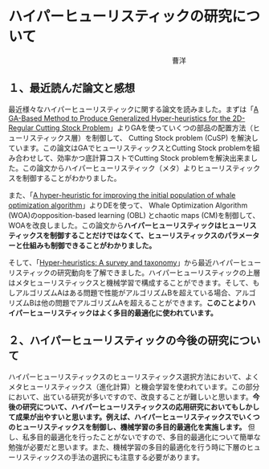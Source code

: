 # ハイパーヒューリスティックの研究について

　　　　　　　　　　　　　　　　　　　　　　　  曹洋　

## １、最近読んだ論文と感想

最近様々なハイパーヒューリスティックに関する論文を読みました。まずは「[A GA-Based Method to Produce Generalized Hyper-heuristics for the 2D-Regular Cutting Stock Problem](https://gpbib.pmacs.upenn.edu/gecco2006/docs/p591.pdf)」よりGAを使っていくつの部品の配置方法（ヒューリスティックス層）を制御して、 Cutting Stock problem (CuSP) を解決しています。この論文はGAでヒューリスティックスとCutting Stock problemを組み合わせして、効率かつ底計算コストでCutting Stock problemを解決出来ました。この論文からハイパーヒューリスティック（メタ）よりヒューリスティックスを制御することがわかりました。

また、「[A hyper-heuristic for improving the initial population of whale optimization algorithm](https://www.sciencedirect.com/science/article/abs/pii/S0950705119300632)」よりDEを使って、 Whale Optimization Algorithm (WOA)のopposition-based learning (OBL) とchaotic maps (CM)を制御して、WOAを改良しました。この論文から**ハイパーヒューリスティックはヒューリスティックスを制御することだけではなくて、ヒューリスティックスのパラメーターと仕組みも制御できることがわかりました。**

そして、「[Hyper-heuristics: A survey and taxonomy](https://www.sciencedirect.com/science/article/pii/S0360835223008392)」から最近ハイパーヒューリスティックの研究動向を了解できました。ハイパーヒューリスティックの上層はメタヒューリスティックスと機械学習で構成することができます。そして、もしアルゴリズムAはある問題で性能がアルゴリズムBを超えている場合、アルゴリズムBは他の問題でアルゴリズムAを超えることができます。**このことよりハイパーヒューリスティックはよく多目的最適化に使われています。**

## ２、ハイパーヒューリスティックの今後の研究について

ハイパーヒューリスティックスのヒューリスティックス選択方法において、よくメタヒューリスティックス（進化計算）と機会学習を使われています。この部分において、出ている研究が多いですので、改良することが難しいと思います。**今後の研究について、ハイパーヒューリスティックスの応用研究においてもしかして成果が出やすいと思います。例えば、ハイパーヒューリスティックスでいくつのヒューリスティックスを制御し、機械学習の多目的最適化を実施します。** 但し、私多目的最適化を行ったことがないですので、多目的最適化について簡単な勉強が必要だと思います。また、機械学習の多目的最適化を行う時に下層のヒューリスティックスの手法の選択にも注意する必要があります。
